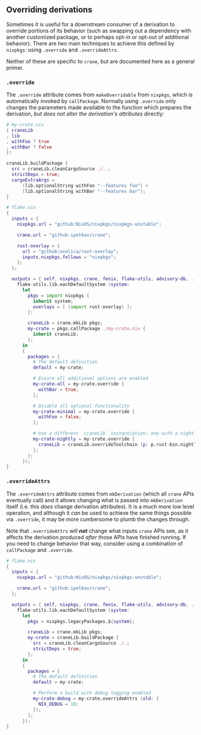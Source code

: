 ## Overriding derivations

Sometimes it is useful for a downstream consumer of a derivation to override
portions of its behavior (such as swapping out a dependency with another
customized package, or to perhaps opt-in or opt-out of additional behavior).
There are two main techniques to achieve this defined by `nixpkgs`: using
`.override` and `.overrideAttrs`.

Neither of these are specific to `crane`, but are documented here as a general
primer.

### `.override`

The `.override` attribute comes from `makeOverridable` from `nixpkgs`, which is
automatically invoked by `callPackage`. Normally using `.override` only changes
the parameters made available to the function which prepares the derivation, _but
does not alter the derivation's attributes_ directly:

```nix
# my-crate.nix
{ craneLib
, lib
, withFoo ? true
, withBar ? false
}:

craneLib.buildPackage {
  src = craneLib.cleanCargoSource ./..;
  strictDeps = true;
  cargoExtraArgs =
      (lib.optionalString withFoo "--features foo") +
      (lib.optionalString withBar "--features bar");
}
```

```nix
# flake.nix
{
  inputs = {
    nixpkgs.url = "github:NixOS/nixpkgs/nixpkgs-unstable";

    crane.url = "github:ipetkov/crane";

    rust-overlay = {
      url = "github:oxalica/rust-overlay";
      inputs.nixpkgs.follows = "nixpkgs";
    };
  };

  outputs = { self, nixpkgs, crane, fenix, flake-utils, advisory-db, ... }:
    flake-utils.lib.eachDefaultSystem (system:
      let
        pkgs = import nixpkgs {
          inherit system;
          overlays = [ (import rust-overlay) ];
        };

        craneLib = crane.mkLib pkgs;
        my-crate = pkgs.callPackage ./my-crate.nix {
          inherit craneLib;
        };
      in
      {
        packages = {
          # The default definition
          default = my-crate;

          # Ensure all additional options are enabled
          my-crate-all = my-crate.override {
            withBar = true;
          };

          # Disable all optional functionality
          my-crate-minimal = my-crate.override {
            withFoo = false;
          };

          # Use a different `craneLib` instantiation: one with a nightly compiler
          my-crate-nightly = my-crate.override {
            craneLib = craneLib.overrideToolchain (p: p.rust-bin.nightly.latest.default);
          };
        };
      });
}
```

### `.overrideAttrs`

The `.overrideAttrs` attribute comes from `mkDerivation` (which all `crane` APIs
eventually call) and it allows changing what is passed into `mkDerivation`
itself (i.e. this _does_ change derivation attributes). It is a much more low
level operation, and although it _can_ be used to achieve the same things
possible via `.override`, it may be more cumbersome to plumb the changes
through.

Note that `.overrideAttrs` _will_ ***not*** change what inputs `crane` APIs see,
as it affects the derivation produced _after_ those APIs have finished running.
If you need to change behavior that way, consider using a combination of
`callPackage` and `.override`.

```nix
# flake.nix
{
  inputs = {
    nixpkgs.url = "github:NixOS/nixpkgs/nixpkgs-unstable";

    crane.url = "github:ipetkov/crane";
  };

  outputs = { self, nixpkgs, crane, fenix, flake-utils, advisory-db, ... }:
    flake-utils.lib.eachDefaultSystem (system:
      let
        pkgs = nixpkgs.legacyPackages.${system};

        craneLib = crane.mkLib pkgs;
        my-crate = craneLib.buildPackage {
          src = craneLib.cleanCargoSource ./.;
          strictDeps = true;
        };
      in
      {
        packages = {
          # The default definition
          default = my-crate;

          # Perform a build with debug logging enabled
          my-crate-debug = my-crate.overrideAttrs (old: {
            NIX_DEBUG = 10;
          });
        };
      });
}
```
